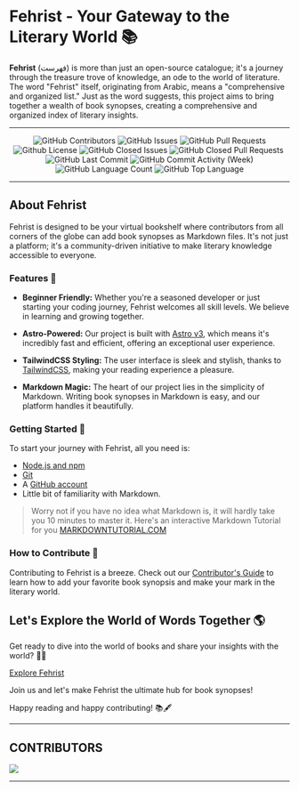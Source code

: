 # Fehrist - Your Gateway to the Literary World 📚

**Fehrist** (فهرست) is more than just an open-source catalogue; it's a journey through the treasure trove of knowledge, an ode to the world of literature. The word "Fehrist" itself, originating from Arabic, means a "comprehensive and organized list." Just as the word suggests, this project aims to bring together a wealth of book synopses, creating a comprehensive and organized index of literary insights.

---
<div display="flex" align="center">
  <img alt="GitHub Contributors" src="https://img.shields.io/github/contributors/uskhokhar/fehrist" />
  <img alt="GitHub Issues" src="https://img.shields.io/github/issues/uskhokhar/fehrist" />
  <img alt="GitHub Pull Requests" src="https://img.shields.io/github/issues-pr/uskhokhar/fehrist" />
  <img alt="Github License" src="https://img.shields.io/github/license/uskhokhar/fehrist" />
  <img alt="GitHub Closed Issues" src="https://img.shields.io/github/issues-closed/uskhokhar/fehrist" />
  <img alt="GitHub Closed Pull Requests" src="https://img.shields.io/github/issues-pr-closed/uskhokhar/fehrist" />
  <img alt="" src="https://img.shields.io/github/repo-size/uskhokhar/fehrist" />
  <img alt="GitHub Last Commit" src="https://img.shields.io/github/last-commit/uskhokhar/fehrist" />
  <img alt="GitHub Commit Activity (Week)" src="https://img.shields.io/github/commit-activity/w/uskhokhar/fehrist" />
<img alt="GitHub Language Count" src="https://img.shields.io/github/languages/count/uskhokhar/fehrist" />
  <img alt="GitHub Top Language" src="https://img.shields.io/github/languages/top/uskhokhar/fehrist" />
</div>

---

## About Fehrist

Fehrist is designed to be your virtual bookshelf where contributors from all corners of the globe can add book synopses as Markdown files. It's not just a platform; it's a community-driven initiative to make literary knowledge accessible to everyone.

### Features 🚀

- **Beginner Friendly:** Whether you're a seasoned developer or just starting your coding journey, Fehrist welcomes all skill levels. We believe in learning and growing together.

- **Astro-Powered:** Our project is built with [Astro v3](https://astro.build/), which means it's incredibly fast and efficient, offering an exceptional user experience.

- **TailwindCSS Styling:** The user interface is sleek and stylish, thanks to [TailwindCSS](https://tailwindcss.com/), making your reading experience a pleasure.

- **Markdown Magic:** The heart of our project lies in the simplicity of Markdown. Writing book synopses in Markdown is easy, and our platform handles it beautifully.

### Getting Started 🌟
To start your journey with Fehrist, all you need is:
- [Node.js and npm](https://nodejs.org/)
- [Git](https://git-scm.com/)
- A [GitHub account](https://github.com/)
- Little bit of familiarity with Markdown.

> Worry not if you have no idea what Markdown is, it will hardly take you 10 minutes to master it.  Here's an interactive Markdown Tutorial for you [MARKDOWNTUTORIAL.COM](https://www.markdowntutorial.com/)

### How to Contribute 📝
Contributing to Fehrist is a breeze. Check out our [Contributor's Guide](CONTRIBUTING.md) to learn how to add your favorite book synopsis and make your mark in the literary world.

## Let's Explore the World of Words Together 🌎

Get ready to dive into the world of books and share your insights with the world? 📖✨

[Explore Fehrist](https://fehrist.vercel.app)

Join us and let's make Fehrist the ultimate hub for book synopses!

Happy reading and happy contributing! 📚🖋️

---
CONTRIBUTORS
---

<a href="https://github.com/uskhokhar/fehrist/graphs/contributors">
  <img src="https://contrib.rocks/image?repo=uskhokhar/fehrist" />
</a>

---

